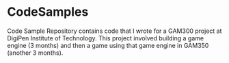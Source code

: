# CodeSamples
Code Sample Repository contains code that I wrote for a GAM300 project at DigiPen Institute of Technology. 
This project involved building a game engine (3 months) and then a game using that game engine in GAM350 (another 3 months).
